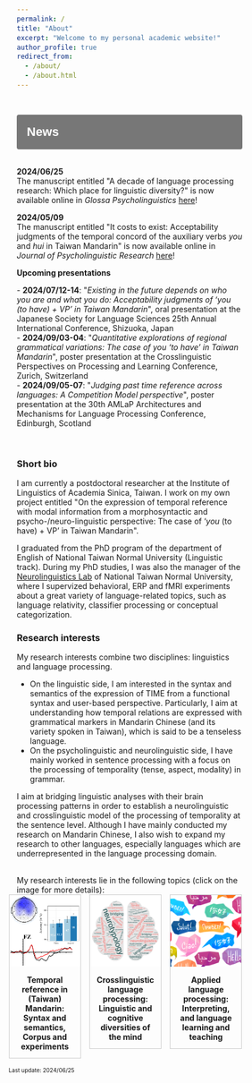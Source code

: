 ```yaml
---
permalink: /
title: "About"
excerpt: "Welcome to my personal academic website!"
author_profile: true
redirect_from: 
  - /about/
  - /about.html
---
```


<br>
<style>
.collapsible {
  background-color: #777;
  color: white;
  cursor: pointer;
  padding: 18px;
  width: 100%;
  border: none;
  text-align: left;
  outline: none;
  border-radius: 4px;
  font-size: 22px;
}

.active, .collapsible:hover {
  background-color: #555;
}

.collapsible:after {
  content: '\002B';
  color: white;
  font-weight: bold;
  float: right;
  margin-left: 5px;
}

.active:after {
  content: "\2212";
}

.content {
  padding: 0 18px;
  max-height: 0;
  overflow: hidden;
  transition: max-height 0.4s ease-out;
  background-color: #eeeeee;
  color: #e06666;
  border-left: solid #777 4px;
  border-radius: 4px;
  font-size: 18px;
}
</style>

<body>
<button class="collapsible"><b>News</b></button>
<div class="content">
<br>
<p><b>2024/06/25</b><br>The manuscript entitled "A decade of language processing research: Which place for linguistic diversity?" is now available online in <i>Glossa Psycholinguistics</i> <a href="https://doi.org/10.5070/G60111432" target="_blank">here</a>!
</p>
<p><b>2024/05/09</b><br>The manuscript entitled "It costs to exist: Acceptability judgments of the temporal concord of the auxiliary verbs <i>you</i> and <i>hui</i> in Taiwan Mandarin" is now available online in <i>Journal of Psycholinguistic Research</i> <a href="https://doi.org/10.1007/s10936-024-10086-5" target="_blank">here</a>!
</p>
<p><b>Upcoming presentations</b></p>
<p>
- <b>2024/07/12-14</b>: "<i>Existing in the future depends on who you are and what you do: Acceptability judgments of ‘you (to have) + VP’ in Taiwan Mandarin</i>", oral presentation at the Japanese Society for Language Sciences 25th Annual International Conference, Shizuoka, Japan
<br>
- <b>2024/09/03-04</b>: "<i>Quantitative explorations of regional grammatical variations: The case of you ‘to have’ in Taiwan Mandarin</i>", poster presentation at the Crosslinguistic Perspectives on Processing and Learning Conference, Zurich, Switzerland
<br>
- <b>2024/09/05-07</b>: "<i>Judging past time reference across languages: A Competition Model perspective</i>", poster presentation at the 30th AMLaP Architectures and Mechanisms for Language Processing Conference, Edinburgh, Scotland
<br>
</p>
</div>



<script>
var coll = document.getElementsByClassName("collapsible");
var i;

for (i = 0; i < coll.length; i++) {
  coll[i].addEventListener("click", function() {
    this.classList.toggle("active");
    var content = this.nextElementSibling;
    if (content.style.maxHeight){
      content.style.maxHeight = null;
    } else {
      content.style.maxHeight = content.scrollHeight + "px";
    } 
  });
}
</script>
</body>

<br>

### Short bio

I am currently a postdoctoral researcher at the Institute of Linguistics of Academia Sinica, Taiwan. I work on my own project entitled "On the expression of temporal reference with modal information from a morphosyntactic and psycho-/neuro-linguistic perspective: The case of ‘<i>you</i> (to have) + VP’ in Taiwan Mandarin".

I graduated from the PhD program of the department of English of National Taiwan Normal University (Linguistic track). During my PhD studies, I was also the manager of the [Neurolinguistics Lab](https://sites.google.com/view/neurolinguisticslabntnu) of National Taiwan Normal University, where I supervized behavioral, ERP and fMRI experiments about a great variety of language-related topics, such as language relativity, classifier processing or conceptual categorization.

### Research interests

My research interests combine two disciplines: linguistics and language processing.

* On the linguistic side, I am interested in the syntax and semantics of the expression of TIME from a functional syntax and user-based perspective. Particularly, I aim at understanding how temporal relations are expressed with grammatical markers in Mandarin Chinese (and its variety spoken in Taiwan), which is said to be a tenseless language.
* On the psycholinguistic and neurolinguistic side, I have mainly worked in sentence processing with a focus on the processing of temporality (tense, aspect, modality) in grammar. 

I aim at bridging linguistic analyses with their brain processing patterns in order to establish a neurolinguistic and crosslinguistic model of the processing of temporality at the sentence level. Although I have mainly conducted my research on Mandarin Chinese, I also wish to expand my research to other languages, especially languages which are underrepresented in the language processing domain.

<br>
My research interests lie in the following  topics (click on the image for more details):


<style>

div.gallery {
  border: 1px solid #ccc;
}

div.gallery:hover {
  border: 1px solid #777;
}

div.gallery img {
  width: 100%;
  height: auto;
}

div.desc {
  padding: 12px;
  text-align: center;
}

* {
  box-sizing: border-box;
}

.container {
  display: grid; 
  grid-auto-rows: 1fr; 
  grid-template-columns: 32% 32% 32%; 
  grid-template-rows: auto auto auto; 
  gap: 15px 15px; 
  grid-template-areas: 
    "Project1 Project2 Project 3"; 
  justify-content: center; 
  justify-items: stretch; 
  align-items: stretch; 
}

</style>



<div class="container">
<div class="Project1">
  <div class="gallery">
    <a target="_blank" href="https://aymeric-collart.github.io/projects/1-Mandarin_Syntax_Semantics_Corpus_Experiments_Temporal/">
      <img src="./../images/Project1.png" width="200" height="200">
    </a>
    <div class="desc">
<b>Temporal reference in (Taiwan) Mandarin: Syntax and semantics, Corpus and experiments</b></div>
  </div>
</div>

<div class="Project2">
  <div class="gallery">
    <a target="_blank" href="https://aymeric-collart.github.io/projects/2-Crosslinguistic_Processing">
      <img src="./../images/Project2.png" width="250" height="250">
    </a>
    <div class="desc"><b>Crosslinguistic language processing: Linguistic and cognitive diversities of the mind</b></div>
  </div>
</div>

<div class="Project3">
  <div class="gallery">
    <a target="_blank" href="https://aymeric-collart.github.io/projects/3-Applied_language_processing/">
      <img src="./../images/Project3.png" width="200" height="200">
    </a>
    <div class="desc"><b>Applied language processing: Interpreting, and language learning and teaching</b></div>
  </div>
</div>

<br>
<font size="1">Last update: 2024/06/25</font>
